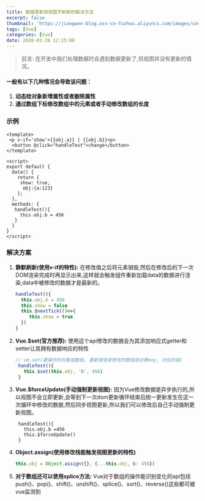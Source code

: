 ```yaml
---
title: 数据更新但视图不刷新的解决方法
excerpt: false
thumbnail: 'https://jiangwen-blog.oss-cn-fuzhou.aliyuncs.com/images/cover/4.webp'
tags: [Vue]
categories: [Vue]
date: 2020-02-28 12:15:00
---
```


> 前言: 在开发中我们处理数据时会遇到数据更新了,但视图并没有更新的情况。

#### 一般有以下几种情况会导致该问题：

1. **动态给对象新增属性或者删除属性**
2. **通过数组下标修改数组中的元素或者手动修改数组的长度**



### 示例

   ```vue
   <template>
   	<p v-if='show'>{{obj.a}} | {{obj.b}}<p>
     <button @click="handleTest">change</button>
   </template>
   
   <script>
   export default {
     data() {
       return {
       	show: true,
         obj:{a:123}
       };
     },
     methods: {
      handleTest(){
        this.obj.b = 456
      }
     }
   }
   </script>
   ```

### 解决方案

1. **静默刷新(使用v-if的特性):** 在修改值之后将元素销毁,然后在修改后的下一次DOM渲染完成时再显示出来,这样就会触发组件重新加载data的数据进行渲染,data中被修改的数据才是最新的。

    ```js
    handleTest(){
      this.obj.b = 456
      this.show = false
      this.$nextTick(()=>{
         this.show = true
      })
    }
    ```

   

2. **Vue.$set(官方推荐):**  使用这个api修改的数据会为其添加响应式getter和setter让其拥有数据响应的特性

   ```js
   // vm.set(要操作的对象或数组, 要新增或者修改的数组或对象key, 对应的值)
    handleTest(){
      this.$set(this.obj, 'b', 456)
    }
   ```
   
   

3. **Vue.$forceUpdate(手动强制更新视图):** 因为Vue修改数据是异步执行的,所以视图不会立即更新,会等到下一次dom更新循环结束后统一更新发生在这一次循环中修改的数据,然后同步视图更新,所以我们可以修改后自己手动强制更新视图。

    ```
     handleTest(){
       this.obj.b =456
       this.$forceUpdate()
     }
    ```



4. **Object.assign(使用修改栈能触发视图更新的特性)**

    ```js
    this.obj = Object.assign({}, {...this.obj, b: 456})
    ```




5. **对于数组还可以使用splice方法:**  Vue对于数组的操作能识别变化的api包括push()、pop()、shift()、unshift()、splice()、sort()、reverse()这些都可被vue监测到

